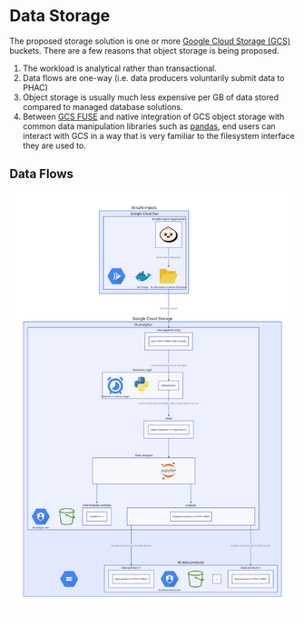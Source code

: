 # Data Storage

The proposed storage solution is one or more [Google Cloud Storage (GCS)](https://cloud.google.com/storage) buckets. There are a few reasons that object storage is being proposed.

1. The workload is analytical rather than transactional.
2. Data flows are one-way (i.e. data producers voluntarily submit data to PHAC)
3. Object storage is usually much less expensive per GB of data stored compared to managed database solutions.
4. Between [GCS FUSE](https://cloud.google.com/storage/docs/gcs-fuse) and native integration of GCS object storage with common data manipulation libraries such as [pandas](https://pandas.pydata.org/), end users can interact with GCS in a way that is very familiar to the filesystem interface they are used to.

## Data Flows

![Data Flows Diagram](/docs/data-storage-diagrams/data-flows.svg)